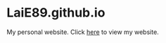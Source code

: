 # LaiE89.github.io
My personal website. Click [here](https://laie89.github.io/) to view my website.
